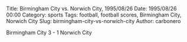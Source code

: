 Title: Birmingham City vs. Norwich City, 1995/08/26
Date: 1995/08/26 00:00
Category: sports
Tags: football, football scores, Birmingham City, Norwich City
Slug: birmingham-city-vs-norwich-city
Author: carbonero


Birmingham City 3 - 1 Norwich City
